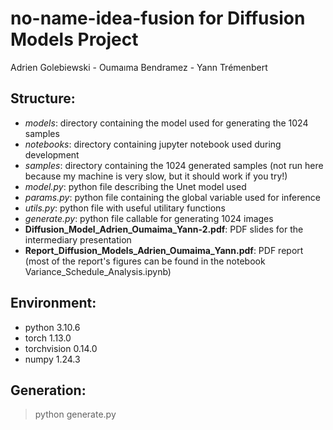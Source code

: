 # no-name-idea-fusion for Diffusion Models Project

Adrien Golebiewski - Oumaıma Bendramez - Yann Trémenbert

## Structure:

- *models*: directory containing the model used for generating the 1024 samples
- *notebooks*: directory containing jupyter notebook used during development
- *samples*: directory containing the 1024 generated samples (not run here because my machine is very slow, but it should work if you try!)
- *model.py*: python file describing the Unet model used
- *params.py*: python file containing the global variable used for inference
- *utils.py*: python file with useful utilitary functions
- *generate.py*: python file callable for generating 1024 images
- **Diffusion_Model_Adrien_Oumaima_Yann-2.pdf**: PDF slides for the intermediary presentation
- **Report_Diffusion_Models_Adrien_Oumaima_Yann.pdf**: PDF report (most of the report's figures can be found in the notebook Variance_Schedule_Analysis.ipynb)

## Environment:

- python 3.10.6
- torch 1.13.0
- torchvision 0.14.0
- numpy 1.24.3

## Generation:

> python generate.py
